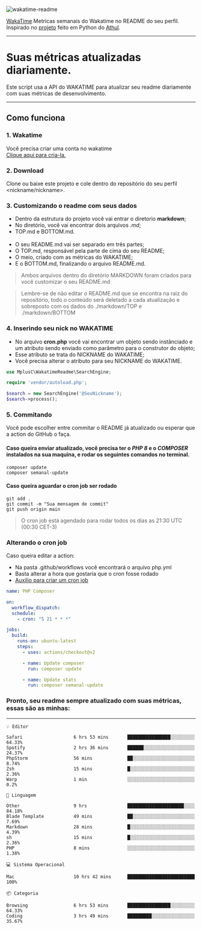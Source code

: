 ![wakatime-readme](https://socialify.git.ci/bymatheus/wakatime-readme/image?description=1&descriptionEditable=M%C3%A9tricas%20semanais%20do%20Wakatime%20no%20seu%20README%20de%20perfil.&font=KoHo&forks=1&language=1&owner=1&pattern=Signal&stargazers=1&theme=Dark)

[WakaTime](https://wakatime.com) Metricas semanais do Wakatime no README do seu perfil. <br>
Inspirado no [projeto](https://github.com/athul/waka-readme) feito em Python do [Athul](https://github.com/athul).
___

# Suas métricas atualizadas diariamente.
Este script usa a API do WAKATIME para atualizar seu readme diariamente com suas métricas de desenvolvimento.

___

## Como funciona

### 1. Wakatime
Você precisa criar uma conta no wakatime <br>
[Clique aqui para cria-la.](https://wakatime.com) 

### 2. Download
Clone ou baixe este projeto e cole dentro do repositório do seu perfil <nickname/nickname>.

### 3. Customizando o readme com seus dados
- Dentro da estrutura do projeto você vai entrar o diretorio **markdown**;  
- No diretório, você vai encontrar dois arquivos *.md*;
- TOP.md e BOTTOM.md.
<br><br>
- O seu README.md vai ser separado em três partes; 
- O TOP.md, responsável pela parte de cima do seu README;
- O meio, criado com as métricas do WAKATIME;
- E o BOTTOM.md, finalizando o arquivo README.md.<br>

> Ambos arquivos dentro do diretório MARKDOWN foram criados para você customizar o seu README.md

> Lembre-se de não editar o README.md que se encontra na raiz do repositório, todo o conteúdo será deletado a cada atualização e sobreposto com os dados do ./markdown/TOP e ./markdown/BOTTOM

### 4. Inserindo seu nick no WAKATIME
- No arquivo **cron.php** você vai encontrar um objeto sendo instânciado e um atributo sendo enviado como parâmetro para o construtor do objeto;
- Esse atributo se trata do NICKNAME do WAKATIME;
- Você precisa alterar o atributo para seu NICKNAME do WAKATIME.

```php
use MplusC\WakatimeReadme\SearchEngine;

require 'vendor/autoload.php';

$search = new SearchEngine('@SeuNickname');
$search->process();
```

### 5. Commitando
Você pode escolher entre commitar o README já atualizado ou esperar que a action do GitHub o faça. <br>

#### Caso queira enviar atualizado, você precisa ter o *PHP 8* e o *COMPOSER* instalados na sua maquina, e rodar os seguintes comandos no terminal.
```composer
composer update
composer semanal-update 
```

#### Caso queira aguardar o cron job ser rodado 
```git 
git add .
git commit -m "Sua mensagem de commit"
git push origin main
```

>O cron job está agendado para rodar todos os dias as 21:30 UTC (00:30 CET-3) 

### Alterando o cron job
Caso queira editar a action:

- Na pasta .github/workflows você encontrará o arquivo php.yml
- Basta alterar a hora que gostaria que o cron fosse rodado
- [Auxilio para criar um cron job](https://crontab.guru)

```yml
name: PHP Composer

on:
  workflow_dispatch:
  schedule:
    - cron: "5 21 * * *"

jobs:
  build:
    runs-on: ubuntu-latest
    steps:
      - uses: actions/checkout@v2

      - name: Update composer
        run: composer update

      - name: Update stats
        run: composer semanal-update
```

### Pronto, seu readme sempre atualizado com suas métricas, essas são as minhas:

___
```text
💡 Editor

Safari                   6 hrs 53 mins       ████████████████░░░░░░░░░     64.33%
Spotify                  2 hrs 36 mins       ██████░░░░░░░░░░░░░░░░░░░     24.37%
PhpStorm                 56 mins             ██░░░░░░░░░░░░░░░░░░░░░░░      8.74%
Zsh                      15 mins             █░░░░░░░░░░░░░░░░░░░░░░░░      2.36%
Warp                     1 min               ░░░░░░░░░░░░░░░░░░░░░░░░░       0.2%
```
```text
💬 Linguagem

Other                    9 hrs               █████████████████████░░░░     84.18%
Blade Template           49 mins             ██░░░░░░░░░░░░░░░░░░░░░░░      7.69%
Markdown                 28 mins             █░░░░░░░░░░░░░░░░░░░░░░░░      4.39%
sh                       15 mins             █░░░░░░░░░░░░░░░░░░░░░░░░      2.36%
PHP                      8 mins              ░░░░░░░░░░░░░░░░░░░░░░░░░      1.38%
```
```text
💻 Sistema Operacional

Mac                      10 hrs 42 mins      █████████████████████████       100%
```
```text
📦 Categoria

Browsing                 6 hrs 53 mins       ████████████████░░░░░░░░░     64.33%
Coding                   3 hrs 49 mins       █████████░░░░░░░░░░░░░░░░     35.67%
```
